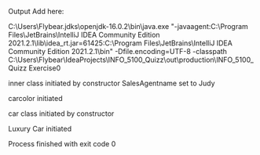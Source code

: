 Output Add here:

C:\Users\Flybear\.jdks\openjdk-16.0.2\bin\java.exe "-javaagent:C:\Program Files\JetBrains\IntelliJ IDEA Community Edition 2021.2.1\lib\idea_rt.jar=61425:C:\Program Files\JetBrains\IntelliJ IDEA Community Edition 2021.2.1\bin" -Dfile.encoding=UTF-8 -classpath C:\Users\Flybear\IdeaProjects\INFO_5100_Quizz\out\production\INFO_5100_Quizz Exercise0




inner class initiated by constructor   SalesAgentname set to Judy

carcolor initiated


car class initiated by constructor

Luxury Car initiated


Process finished with exit code 0
